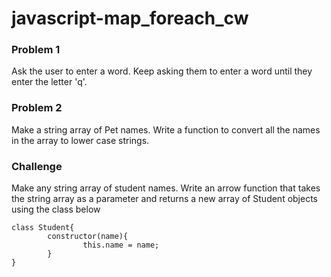 # javascript-map_foreach_cw

### Problem 1
Ask the user to enter a word. Keep asking them to enter a word until they enter the letter 'q'.

### Problem 2
Make a string array of Pet names. Write a function to convert all the names in the array to lower case strings. 

### Challenge
Make any string array of student names. Write an arrow function that takes the string array as a parameter and returns a new array of Student objects using the class below

```
class Student{
        constructor(name){
                this.name = name;
        }
}
```

